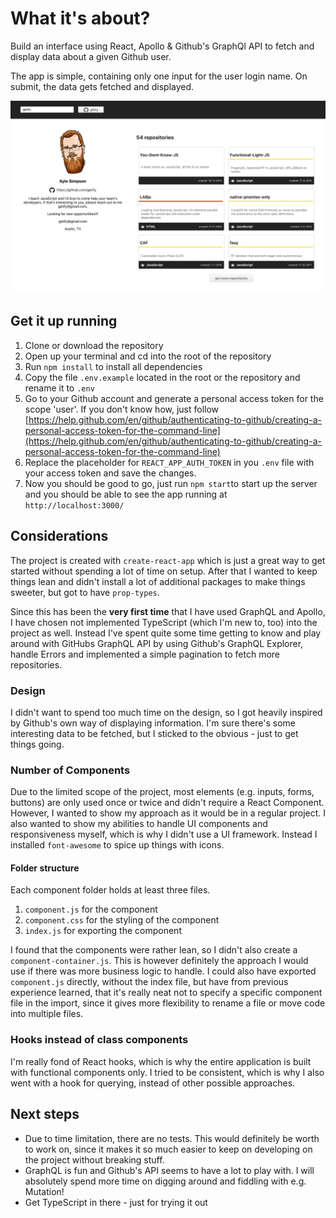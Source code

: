 # What it's about?

Build an interface using React, Apollo & Github's GraphQl API to fetch and display data about a given Github user.

The app is simple, containing only one input for the user login name.
On submit, the data gets fetched and displayed.

![this is how it looks](./app-screen.png)

## Get it up running
1. Clone or download the repository
2. Open up your terminal and cd into the root of the repository
3. Run ```npm install``` to install all dependencies
4. Copy the file ```.env.example``` located in the root or the repository and rename it to ```.env```
5. Go to your Github account and generate a personal access token for the scope 'user'. If you don't know how, just follow [https://help.github.com/en/github/authenticating-to-github/creating-a-personal-access-token-for-the-command-line](https://help.github.com/en/github/authenticating-to-github/creating-a-personal-access-token-for-the-command-line)
6. Replace the placeholder for ```REACT_APP_AUTH_TOKEN``` in you  ```.env``` file with your access token and save the changes.
7. Now you should be good to go, just run ```npm start```to start up the server and you should be able to see the app running at ```http://localhost:3000/```

## Considerations
The project is created with `create-react-app` which is just a great way to get started without spending a lot of time on setup. After that I wanted to keep things lean and didn't install a lot of additional packages to make things sweeter, but got to have `prop-types`.

Since this has been the **very first time** that I have used GraphQL and Apollo, I have chosen not implemented TypeScript (which I'm new to, too) into the project as well. Instead I've spent quite some time getting to know and play around with GitHubs GraphQL API by using Github's GraphQL Explorer,  handle Errors and implemented a simple pagination to fetch more repositories.

### Design
I didn't want to spend too much time on the design, so I got heavily inspired by Github's own way of displaying information. I'm sure there's some interesting data to be fetched, but I sticked to the obvious - just to get things going.

### Number of Components
Due to the limited scope of the project, most elements (e.g. inputs, forms, buttons) are only used once or twice and didn't require a React Component. However, I wanted to show my approach as it would be in a regular project.
I also wanted to show my abilities to handle UI components and responsiveness myself, which is why I didn't use a UI framework.
Instead I installed `font-awesome` to spice up things with icons.

#### Folder structure
Each component folder holds at least three files.
1. `component.js` for the component
2. `component.css` for the styling of the component
3. `index.js` for exporting the component

I found that the components were rather lean, so I didn't also create a `component-container.js`. This is however definitely the approach I would use if there was more business logic to handle.
I could also have exported `component.js` directly, without the index file, but have from previous experience learned, that it's really neat not to specify a specific component file in the import, since it gives more flexibility to rename a file or move code into multiple files.

### Hooks instead of class components
I'm really fond of React hooks, which is why the entire application is built with functional components only. I tried to be consistent, which is why I also went with a hook for querying, instead of other possible approaches.

## Next steps
* Due to time limitation, there are no tests. This would definitely be worth to work on, since it makes it so much easier to keep on developing on the project without breaking stuff.
* GraphQL is fun and Github's API seems to have a lot to play with. I will absolutely spend more time on digging around and fiddling with e.g. Mutation!
* Get TypeScript in there - just for trying it out
